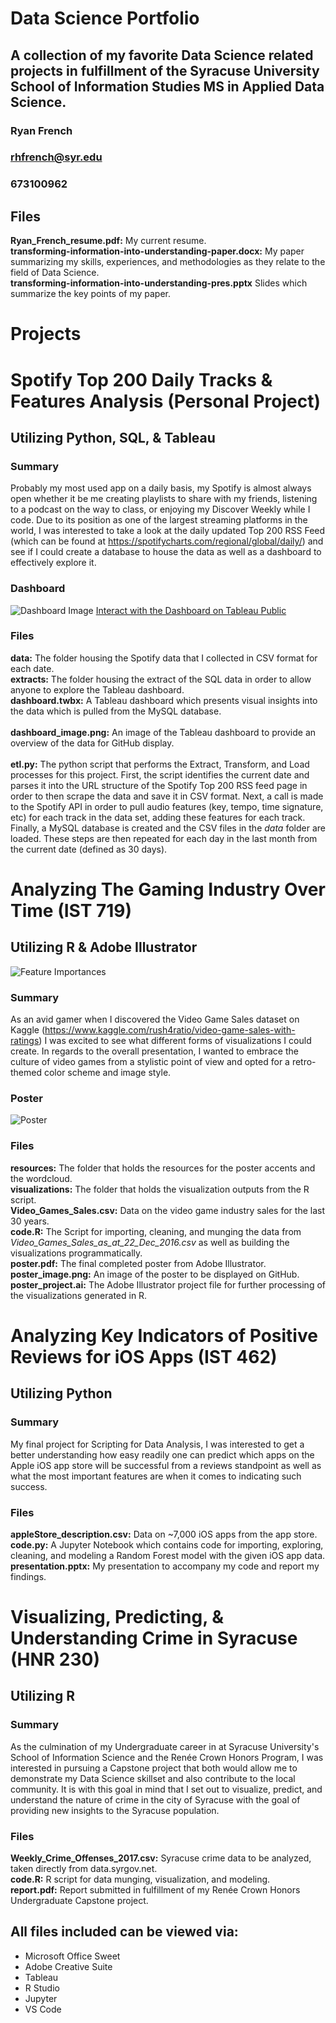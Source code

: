 # Data Science Portfolio
## A collection of my favorite Data Science related projects in fulfillment of the Syracuse University School of Information Studies MS in Applied Data Science.

### Ryan French
### rhfrench@syr.edu
### 673100962



## Files
**Ryan_French_resume.pdf:** My current resume. <br/>
**transforming-information-into-understanding-paper.docx:** My paper summarizing my skills, experiences, and methodologies as they relate to the field of Data Science. <br/>
**transforming-information-into-understanding-pres.pptx** Slides which summarize the key points of my paper. <br/>



# Projects

# Spotify Top 200 Daily Tracks & Features Analysis (Personal Project)
## Utilizing Python, SQL, & Tableau

### Summary
Probably my most used app on a daily basis, my Spotify is almost always open whether it be me creating playlists to share with my friends, listening to a podcast on the way to class, or enjoying my Discover Weekly while I code. Due to its position as one of the largest streaming platforms in the world, I was interested to take a look at the daily updated Top 200 RSS Feed (which can be found at https://spotifycharts.com/regional/global/daily/) and see if I could create a database to house the data as well as a dashboard to effectively explore it.

### Dashboard
![Dashboard Image](https://github.com/ryanhfrench/spotify_dashboard/blob/master/dashboard_image.png)
[Interact with the Dashboard on Tableau Public](https://public.tableau.com/profile/ryan.french4207#!/vizhome/SpotifyTop200DailyTracksFeaturesAnalysis/SpotifyTop200DailyTracksFeaturesAnalysis)

### Files  
**data:** The folder housing the Spotify data that I collected in CSV format for each date. <br/>
**extracts:** The folder housing the extract of the SQL data in order to allow anyone to explore the Tableau dashboard. <br/>
**dashboard.twbx:** A Tableau dashboard which presents visual insights into the data which is pulled from the MySQL database. <br/>   
**dashboard_image.png:** An image of the Tableau dashboard to provide an overview of the data for GitHub display. <br/>    
**etl.py:** The python script that performs the Extract, Transform, and Load processes for this project. First, the script identifies the current date and parses it into the URL structure of the Spotify Top 200 RSS feed page in order to then scrape the data and save it in CSV format. Next, a call is made to the Spotify API in order to pull audio features (key, tempo, time signature, etc) for each track in the data set, adding these features for each track. Finally, a MySQL database is created and the CSV files in the *data*    folder are loaded. These steps are then repeated for each day in the last month from the current date (defined as 30 days). <br/>



# Analyzing The Gaming Industry Over Time (IST 719)
## Utilizing R & Adobe Illustrator

![Feature Importances](https://github.com/ryanhfrench/portfolio/blob/master/analyzing_key_indicators_of_high_app_reviews/feature_importances.png)

### Summary
As an avid gamer when I discovered the Video Game Sales dataset on Kaggle (https://www.kaggle.com/rush4ratio/video-game-sales-with-ratings) I was excited to see what different forms of visualizations I could create. In regards to the overall presentation, I wanted to embrace the culture of video games from a stylistic point of view and opted for a retro-themed color scheme and image style.

### Poster
![Poster](https://github.com/ryanhfrench/portfolio/blob/master/digitizing_the_gaming_industry/poster_image.png)

### Files
**resources:** The folder that holds the resources for the poster accents and the wordcloud. <br/>
**visualizations:** The folder that holds the visualization outputs from the R script. <br/>
**Video_Games_Sales.csv:** Data on the video game industry sales for the last 30 years. <br/>
**code.R:** The Script for importing, cleaning, and munging the data from <br/> *Video_Games_Sales_as_at_22_Dec_2016.csv* as well as building the visualizations programmatically. <br/>
**poster.pdf:** The final completed poster from Adobe Illustrator. <br/>
**poster_image.png:** An image of the poster to be displayed on GitHub. <br/>
**poster_project.ai:** The Adobe Illustrator project file for further processing of the visualizations generated in R. <br/>



# Analyzing Key Indicators of Positive Reviews for iOS Apps (IST 462)
## Utilizing Python

### Summary
My final project for Scripting for Data Analysis, I was interested to get a better understanding how easy readily one can predict which apps on the Apple iOS app store will be successful from a reviews standpoint as well as what the most important features are when it comes to indicating such success.

### Files
**appleStore_description.csv:** Data on ~7,000 iOS apps from the app store. <br/>
**code.py:** A Jupyter Notebook which contains code for importing, exploring, cleaning, and modeling a Random Forest model with the given iOS app data. <br/>
**presentation.pptx:** My presentation to accompany my code and report my findings. <br/>



# Visualizing, Predicting, & Understanding Crime in Syracuse (HNR 230)
## Utilizing R

### Summary
As the culmination of my Undergraduate career in at Syracuse University's School of Information Science and the Renée Crown Honors Program, I was interested in pursuing a Capstone project that both would allow me to demonstrate my Data Science skillset and also contribute to the local community. It is with this goal in mind that I set out to visualize, predict, and understand the nature of crime in the city of Syracuse with the goal of providing new insights to the Syracuse population.

### Files
**Weekly_Crime_Offenses_2017.csv:** Syracuse crime data to be analyzed, taken directly from data.syrgov.net. <br/>
**code.R:** R script for data munging, visualization, and modeling. <br/>
**report.pdf:** Report submitted in fulfillment of my Renée Crown Honors Undergraduate Capstone project. <br/>



## All files included can be viewed via:
* Microsoft Office Sweet
* Adobe Creative Suite
* Tableau
* R Studio
* Jupyter
* VS Code
